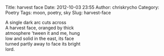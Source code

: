 Title: harvest face
Date: 2012-10-03 23:55
Author: chriskrycho
Category: Poetry
Tags: moon, poetry, sky
Slug: harvest-face

A single dark arc cuts across  
A harvest face, oranged by thick  
atmosphere 'tween it and me, hung  
low and solid in the east, its face  
turned partly away to face its bright  
lord.
